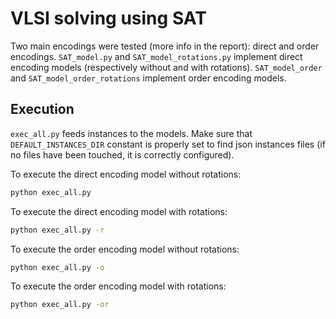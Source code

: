 # VLSI solving using SAT
Two main encodings were tested (more info in the report): direct and order encodings. `SAT_model.py` and `SAT_model_rotations.py` implement direct encoding
models (respectively without and with rotations). `SAT_model_order` and `SAT_model_order_rotations` implement order encoding models.

## Execution
`exec_all.py` feeds instances to the models. Make sure that `DEFAULT_INSTANCES_DIR` constant is properly set to find json instances files (if no files have been touched, it is correctly configured).

To execute the direct encoding model without rotations:
```bash
python exec_all.py
```

To execute the direct encoding model with rotations:
```bash
python exec_all.py -r
```

To execute the order encoding model without rotations:
```bash
python exec_all.py -o
```

To execute the order encoding model with rotations:
```bash
python exec_all.py -or
```
